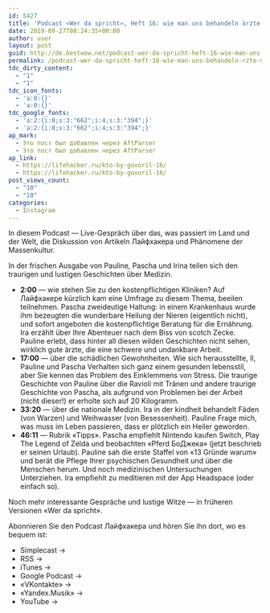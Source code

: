 ```yaml
---
id: 5427
title: 'Podcast «Wer da spricht», Heft 16: wie man uns behandeln ärzte und Medizinmänner'
date: 2019-09-27T08:24:35+00:00
author: user
layout: post
guid: http://de.bestwow.net/podcast-wer-da-spricht-heft-16-wie-man-uns-behandeln-rzte-und-medizinm-nner/
permalink: /podcast-wer-da-spricht-heft-16-wie-man-uns-behandeln-rzte-und-medizinm-nner/
tdc_dirty_content:
  - "1"
  - "1"
tdc_icon_fonts:
  - 'a:0:{}'
  - 'a:0:{}'
tdc_google_fonts:
  - 'a:2:{i:0;s:3:"662";i:4;s:3:"394";}'
  - 'a:2:{i:0;s:3:"662";i:4;s:3:"394";}'
ap_mark:
  - Это пост был добавлен через AftParser
  - Это пост был добавлен через AftParser
ap_link:
  - https://lifehacker.ru/kto-by-govoril-16/
  - https://lifehacker.ru/kto-by-govoril-16/
post_views_count:
  - "10"
  - "10"
categories:
  - Instagram
---
```

In diesem Podcast — Live-Gespräch über das, was passiert im Land und der Welt, die Diskussion von Artikeln Лайфхакера und Phänomene der Massenkultur.

In der frischen Ausgabe von Pauline, Pascha und Irina teilen sich den traurigen und lustigen Geschichten über Medizin.</p> 

  * **2:00** — wie stehen Sie zu den kostenpflichtigen Kliniken? Auf Лайфхакере kürzlich kam eine Umfrage zu diesem Thema, beeilen teilnehmen. Pascha zweideutige Haltung: in einem Krankenhaus wurde ihm bezeugten die wunderbare Heilung der Nieren (eigentlich nicht), und sofort angeboten die kostenpflichtige Beratung für die Ernährung. Ira erzählt über Ihre Abenteuer nach dem Biss von scotch Zecke. Pauline erlebt, dass hinter all diesen wilden Geschichten nicht sehen, wirklich gute ärzte, die eine schwere und undankbare Arbeit.
  * **17:00** — über die schädlichen Gewohnheiten. Wie sich herausstellte, Il, Pauline und Pascha Verhalten sich ganz einem gesunden lebensstil, aber Sie kennen das Problem des Einklemmens von Stress. Die traurige Geschichte von Pauline über die Ravioli mit Tränen und andere traurige Geschichte von Pascha, als aufgrund von Problemen bei der Arbeit (nicht dieser!) er erholte sich auf 20 Kilogramm.
  * **33:20** — über die nationale Medizin. Ira in der kindheit behandelt Fäden (von Warzen) und Weihwasser (von Besessenheit). Pauline Frage mich, was muss im Leben passieren, dass er plötzlich ein Heiler geworden.
  * **46:11** — Rubrik «Tipps». Pascha empfiehlt Nintendo kaufen Switch, Play The Legend of Zelda und beobachten «Pferd БоДжека» (jetzt beschrieb er seinen Urlaub). Pauline sah die erste Staffel von «13 Gründe warum» und berät die Pflege Ihrer psychischen Gesundheit und über die Menschen herum. Und noch medizinischen Untersuchungen Unterziehen. Ira empfiehlt zu meditieren mit der App Headspace (oder einfach so).

Noch mehr interessante Gespräche und lustige Witze — in früheren Versionen «Wer da spricht».

Abonnieren Sie den Podcast Лайфхакера und hören Sie ihn dort, wo es bequem ist:

  * Simplecast →
  * RSS → 
  * iTunes →
  * Google Podcast →
  * «VKontakte» →
  * «Yandex.Musik» →
  * YouTube →